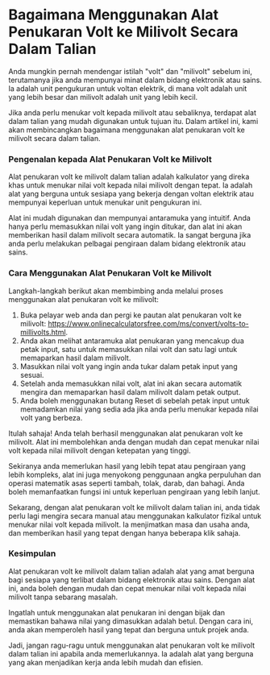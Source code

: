 Bagaimana Menggunakan Alat Penukaran Volt ke Milivolt Secara Dalam Talian
=========================================================================

Anda mungkin pernah mendengar istilah "volt" dan "milivolt" sebelum ini, terutamanya jika anda mempunyai minat dalam bidang elektronik atau sains. Ia adalah unit pengukuran untuk voltan elektrik, di mana volt adalah unit yang lebih besar dan milivolt adalah unit yang lebih kecil.

Jika anda perlu menukar volt kepada milivolt atau sebaliknya, terdapat alat dalam talian yang mudah digunakan untuk tujuan itu. Dalam artikel ini, kami akan membincangkan bagaimana menggunakan alat penukaran volt ke milivolt secara dalam talian.

### Pengenalan kepada Alat Penukaran Volt ke Milivolt

Alat penukaran volt ke milivolt dalam talian adalah kalkulator yang direka khas untuk menukar nilai volt kepada nilai milivolt dengan tepat. Ia adalah alat yang berguna untuk sesiapa yang bekerja dengan voltan elektrik atau mempunyai keperluan untuk menukar unit pengukuran ini.

Alat ini mudah digunakan dan mempunyai antaramuka yang intuitif. Anda hanya perlu memasukkan nilai volt yang ingin ditukar, dan alat ini akan memberikan hasil dalam milivolt secara automatik. Ia sangat berguna jika anda perlu melakukan pelbagai pengiraan dalam bidang elektronik atau sains.

### Cara Menggunakan Alat Penukaran Volt ke Milivolt

Langkah-langkah berikut akan membimbing anda melalui proses menggunakan alat penukaran volt ke milivolt:

1. Buka pelayar web anda dan pergi ke pautan alat penukaran volt ke milivolt: <https://www.onlinecalculatorsfree.com/ms/convert/volts-to-millivolts.html>.
2. Anda akan melihat antaramuka alat penukaran yang mencakup dua petak input, satu untuk memasukkan nilai volt dan satu lagi untuk memaparkan hasil dalam milivolt.
3. Masukkan nilai volt yang ingin anda tukar dalam petak input yang sesuai.
4. Setelah anda memasukkan nilai volt, alat ini akan secara automatik mengira dan memaparkan hasil dalam milivolt dalam petak output.
5. Anda boleh menggunakan butang Reset di sebelah petak input untuk memadamkan nilai yang sedia ada jika anda perlu menukar kepada nilai volt yang berbeza.

Itulah sahaja! Anda telah berhasil menggunakan alat penukaran volt ke milivolt. Alat ini membolehkan anda dengan mudah dan cepat menukar nilai volt kepada nilai milivolt dengan ketepatan yang tinggi.

Sekiranya anda memerlukan hasil yang lebih tepat atau pengiraan yang lebih kompleks, alat ini juga menyokong penggunaan angka perpuluhan dan operasi matematik asas seperti tambah, tolak, darab, dan bahagi. Anda boleh memanfaatkan fungsi ini untuk keperluan pengiraan yang lebih lanjut.

Sekarang, dengan alat penukaran volt ke milivolt dalam talian ini, anda tidak perlu lagi mengira secara manual atau menggunakan kalkulator fizikal untuk menukar nilai volt kepada milivolt. Ia menjimatkan masa dan usaha anda, dan memberikan hasil yang tepat dengan hanya beberapa klik sahaja.

### Kesimpulan

Alat penukaran volt ke milivolt dalam talian adalah alat yang amat berguna bagi sesiapa yang terlibat dalam bidang elektronik atau sains. Dengan alat ini, anda boleh dengan mudah dan cepat menukar nilai volt kepada nilai milivolt tanpa sebarang masalah.

Ingatlah untuk menggunakan alat penukaran ini dengan bijak dan memastikan bahawa nilai yang dimasukkan adalah betul. Dengan cara ini, anda akan memperoleh hasil yang tepat dan berguna untuk projek anda.

Jadi, jangan ragu-ragu untuk menggunakan alat penukaran volt ke milivolt dalam talian ini apabila anda memerlukannya. Ia adalah alat yang berguna yang akan menjadikan kerja anda lebih mudah dan efisien.